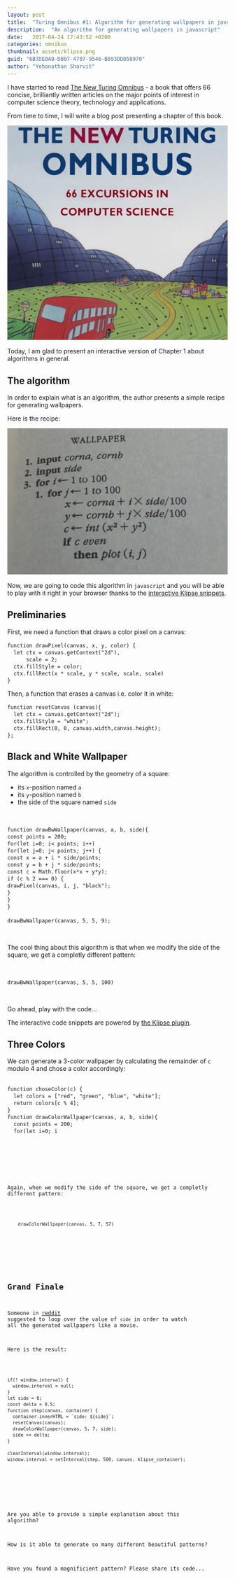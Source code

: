 ```yaml
---
layout: post
title:  "Turing Omnibus #1: Algorithm for generating wallpapers in javascript"
description:  "An algorithm for generating wallpapers in javascript"
date:   2017-04-24 17:43:52 +0200
categories: omnibus
thumbnail: assets/klipse.png
guid: "6B7DE0A8-DB07-4707-9546-B893DDD58970"
author: "Yehonathan Sharvit"
---
```



I have started to read [The New Turing Omnibus](https://www.goodreads.com/book/show/964709.The_New_Turing_Omnibus) - a book that offers 66 concise, brilliantly written articles on the major points of interest in computer science theory, technology and applications.

From time to time, I will write a blog post presenting a chapter of this book.


![omnibus](/assets/omnibus-turing.jpg)

Today, I am glad to present an interactive version of Chapter 1 about algorithms in general.


## The algorithm

In order to explain what is an algorithm, the author presents a simple recipe for generating wallpapers.

Here is the recipe:

![algo](/assets/algo-wallpaper.jpg)

Now, we are going to code this algorithm in `javascript` and you will be able to play with it right in your browser thanks to the [interactive Klipse snippets](https://github.com/viebel/klipse).

## Preliminaries

First, we need a function that draws a color pixel on a canvas:

~~~eval-js
function drawPixel(canvas, x, y, color) {
  let ctx = canvas.getContext("2d"),
      scale = 2;
  ctx.fillStyle = color;
  ctx.fillRect(x * scale, y * scale, scale, scale)
}
~~~

Then, a function that erases a canvas i.e. color it in white:

~~~eval-js
function resetCanvas (canvas){
  let ctx = canvas.getContext("2d");
  ctx.fillStyle = "white";
  ctx.fillRect(0, 0, canvas.width,canvas.height);
};
~~~

## Black and White Wallpaper

The algorithm is controlled by the geometry of a square: 

- its `x`-position named `a`
- its `y`-position named `b`
- the side of the square named `side`


<pre class="language-eval-js" data-preamble='let canvas=document.getElementById("canvas-1"); resetCanvas(canvas);' data-eval-idle-msec="500"><code>

function drawBwWallpaper(canvas, a, b, side){
const points = 200;
for(let i=0; i< points; i++)
for(let j=0; j< points; j++) {
const x = a + i * side/points;
const y = b + j * side/points;
const c = Math.floor(x*x + y*y);
if (c % 2 === 0) {
drawPixel(canvas, i, j, "black");
}
}
}

drawBwWallpaper(canvas, 5, 5, 9);
</code></pre>

<canvas class="canvas" id="canvas-1"></canvas>

The cool thing about this algorithm is that when we modify the side of the square, we get a completly different pattern:
<pre class="language-eval-js" data-preamble='let canvas=document.getElementById("canvas-2"); resetCanvas(canvas);' data-eval-idle-msec="500"><code>

drawBwWallpaper(canvas, 5, 5, 100)
</code></pre>
<canvas class="canvas" id="canvas-2"></canvas>


Go ahead, play with the code...

The interactive code snippets are powered by [the Klipse plugin](https://github.com/viebel/klipse).


## Three Colors

We can generate a 3-color wallpaper by calculating the remainder of `c` modulo 4 and chose a color accordingly:


<pre class="language-eval-js" data-preamble='let canvas=document.getElementById("canvas-3"); resetCanvas(canvas);' data-eval-idle-msec="500"><code>
function choseColor(c) {
  let colors = ["red", "green", "blue", "white"];
  return colors[c % 4];
}
function drawColorWallpaper(canvas, a, b, side){
  const points = 200;
  for(let i=0; i<points; i++){
    for(let j=0; j<points; j++) {
      const x = a + i * side/points;
      const y = b + j * side/points;
      const c = Math.floor(x*x + y*y);
      drawPixel(canvas, i, j, choseColor(c));
    }
  }
}
drawColorWallpaper(canvas, 5, 7, 100)
</code></pre>

<canvas class="canvas" id="canvas-3"></canvas>

Again, when we modify the side of the square, we get a completly different pattern:

<pre class="language-eval-js" data-preamble='let canvas=document.getElementById("canvas-4"); resetCanvas(canvas);' data-eval-idle-msec="500"><code>
	drawColorWallpaper(canvas, 5, 7, 57)
</code></pre>

<canvas class="canvas" id="canvas-4"></canvas>

## Grand Finale

Someone in [reddit](https://www.reddit.com/r/Clojure/comments/67amvu/turing_omnibus_1_algorithm_for_generating/dgqn8t0/) suggested to loop over the value of `side` in order to watch all the generated wallpapers like a movie.

Here is the result:

<pre class="language-eval-js" data-preamble='let canvas=document.getElementById("canvas-5"); resetCanvas(canvas);' data-eval-idle-msec="500"><code>
if(! window.interval) {
  window.interval = null;
}
let side = 0;
const delta = 0.5;
function step(canvas, container) {
  container.innerHTML = `side: ${side}`;
  resetCanvas(canvas);
  drawColorWallpaper(canvas, 5, 7, side);
  side += delta;
}

clearInterval(window.interval); 
window.interval = setInterval(step, 500, canvas, klipse_container);
</code></pre>

<canvas class="canvas" id="canvas-5"></canvas>


Are you able to provide a simple explanation about this algorithm?

How is it able to generate so many different beautiful patterns?

Have you found a magnificient pattern? Please share its code...

<style>
.canvas {
padding: 10px;
width: 700px;
height: 300px;
}
</style>



